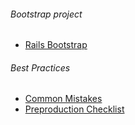 ###### Bootstrap project

- [Rails Bootstrap](https://github.com/Wolox/rails-bootstrap)

###### Best Practices

- [Common Mistakes](http://www.toptal.com/ruby-on-rails/top-10-mistakes-that-rails-programmers-make)
- [Preproduction Checklist](http://blog.codeship.com/preproduction-checklist-for-a-rails-app/)
